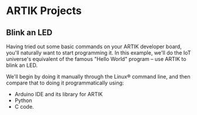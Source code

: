 # ARTIK Projects

## Blink an LED

Having tried out some basic commands on your ARTIK developer board, you'll naturally want to start programming it. In this example, we'll do the IoT universe's equivalent of the famous "Hello World" program – use ARTIK to blink an LED.

We'll begin by doing it manually through the Linux® command line, and then compare that to doing it programmatically using:

- Arduino IDE and its library for ARTIK
- Python
- C code.
